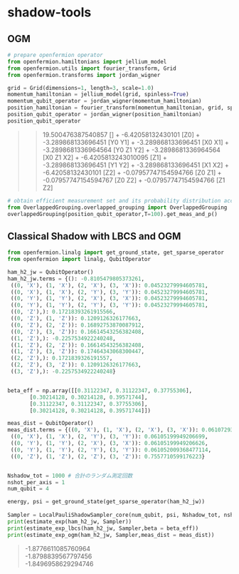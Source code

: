 # shadow-tools

## OGM
```python
# prepare openfermion operator
from openfermion.hamiltonians import jellium_model
from openfermion.utils import fourier_transform, Grid
from openfermion.transforms import jordan_wigner

grid = Grid(dimensions=1, length=3, scale=1.0)
momentum_hamiltonian = jellium_model(grid, spinless=True)
momentum_qubit_operator = jordan_wigner(momentum_hamiltonian)
position_hamiltonian = fourier_transform(momentum_hamiltonian, grid, spinless=True)
position_qubit_operator = jordan_wigner(position_hamiltonian)
position_qubit_operator
```

>>19.500476387540857 [] +
-6.42058132430101 [Z0] +
-3.289868133696451 [Y0 Y1] +
-3.289868133696451 [X0 X1] +
-3.2898681336964564 [Y0 Z1 Y2] +
-3.2898681336964564 [X0 Z1 X2] +
-6.4205813243010095 [Z1] +
-3.289868133696451 [Y1 Y2] +
-3.289868133696451 [X1 X2] +
-6.42058132430101 [Z2] +
-0.07957747154594766 [Z0 Z1] +
-0.07957747154594767 [Z0 Z2] +
-0.07957747154594766 [Z1 Z2]


```python
# obtain efficient measurement set and its probability distribution according to overlapped grouping
from OverlappedGrouping.overlapped_grouping import OverlappedGrouping
overlappedGrouping(position_qubit_operator,T=100).get_meas_and_p()

```

## Classical Shadow with LBCS and OGM
```python
from openfermion.linalg import get_ground_state, get_sparse_operator
from openfermion import linalg, QubitOperator

ham_h2_jw = QubitOperator()
ham_h2_jw.terms = {(): -0.8105479805373261,
 ((0, 'X'), (1, 'X'), (2, 'X'), (3, 'X')): 0.04523279994605781,
 ((0, 'X'), (1, 'X'), (2, 'Y'), (3, 'Y')): 0.04523279994605781,
 ((0, 'Y'), (1, 'Y'), (2, 'X'), (3, 'X')): 0.04523279994605781,
 ((0, 'Y'), (1, 'Y'), (2, 'Y'), (3, 'Y')): 0.04523279994605781,
 ((0, 'Z'),): 0.17218393261915566,
 ((0, 'Z'), (1, 'Z')): 0.1209126326177663,
 ((0, 'Z'), (2, 'Z')): 0.16892753870087912,
 ((0, 'Z'), (3, 'Z')): 0.16614543256382408,
 ((1, 'Z'),): -0.2257534922240248,
 ((1, 'Z'), (2, 'Z')): 0.16614543256382408,
 ((1, 'Z'), (3, 'Z')): 0.17464343068300447,
 ((2, 'Z'),): 0.1721839326191557,
 ((2, 'Z'), (3, 'Z')): 0.1209126326177663,
 ((3, 'Z'),): -0.2257534922240248}


beta_eff = np.array([[0.31122347, 0.31122347, 0.37755306],
       [0.30214128, 0.30214128, 0.39571744],
       [0.31122347, 0.31122347, 0.37755306],
       [0.30214128, 0.30214128, 0.39571744]])

meas_dist = QubitOperator()
meas_dist.terms = {((0, 'X'), (1, 'X'), (2, 'X'), (3, 'X')): 0.06107293172976727,
 ((0, 'X'), (1, 'X'), (2, 'Y'), (3, 'Y')): 0.06105199949206699,
 ((0, 'Y'), (1, 'Y'), (2, 'X'), (3, 'X')): 0.06105199949206626,
 ((0, 'Y'), (1, 'Y'), (2, 'Y'), (3, 'Y')): 0.061052009368477114,
 ((0, 'Z'), (1, 'Z'), (2, 'Z'), (3, 'Z')): 0.7557710599176223}


Nshadow_tot = 1000 # 合計のランダム測定回数
nshot_per_axis = 1
num_qubit = 4

energy, psi = get_ground_state(get_sparse_operator(ham_h2_jw))
    
Sampler = LocalPauliShadowSampler_core(num_qubit, psi, Nshadow_tot, nshot_per_axis)
print(estimate_exp(ham_h2_jw, Sampler))
print(estimate_exp_lbcs(ham_h2_jw, Sampler,beta = beta_eff))
print(estimate_exp_ogm(ham_h2_jw, Sampler,meas_dist = meas_dist))
```
> -1.8776611085760964   
-1.8798839567797456  
 -1.8496958629294746  
